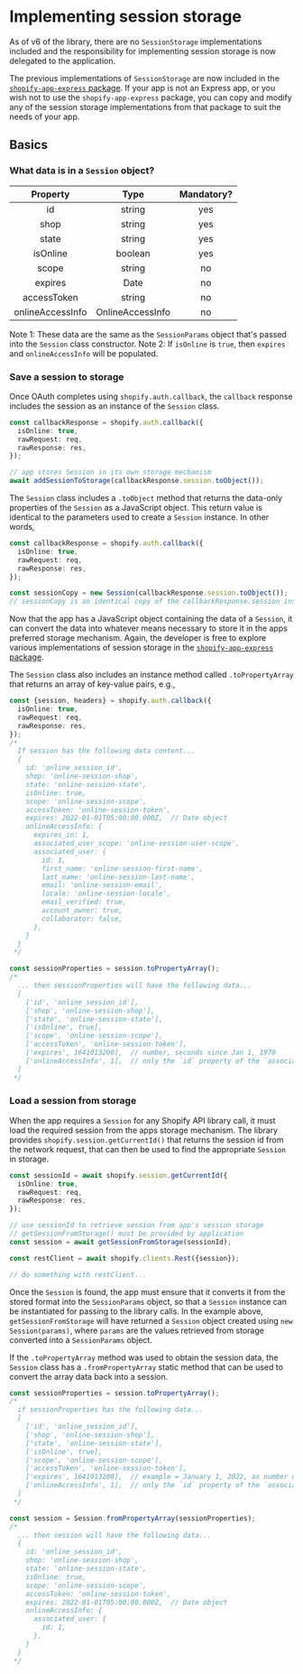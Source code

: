 # Implementing session storage

As of v6 of the library, there are no `SessionStorage` implementations included and the responsibility for implementing session storage is now delegated to the application.

The previous implementations of `SessionStorage` are now included in the [`shopify-app-express` package](https://github.com/Shopify/shopify-app-express/tree/main/session-storage).  If your app is not an Express app, or you wish not to use the `shopify-app-express` package, you can copy and modify any of the session storage implementations from that package to suit the needs of your app.

## Basics

### What data is in a `Session` object?

   |    Property      |      Type        | Mandatory? |
   | :--------------: | :--------------: | :--------: |
   |       id         |     string       |    yes     |
   |      shop        |     string       |    yes     |
   |     state        |     string       |    yes     |
   |    isOnline      |     boolean      |    yes     |
   |     scope        |     string       |    no      |
   |    expires       |      Date        |    no      |
   |   accessToken    |     string       |    no      |
   | onlineAccessInfo | OnlineAccessInfo |    no      |

   Note 1: These data are the same as the `SessionParams` object that's passed into the `Session` class constructor.
   Note 2: If `isOnline` is `true`, then `expires` and `onlineAccessInfo` will be populated.

### Save a session to storage

   Once OAuth completes using `shopify.auth.callback`, the `callback` response includes the session as an instance of the `Session` class.

   ```ts
   const callbackResponse = shopify.auth.callback({
     isOnline: true,
     rawRequest: req,
     rawResponse: res,
   });

   // app stores Session in its own storage mechanism
   await addSessionToStorage(callbackResponse.session.toObject());
   ```

   The `Session` class includes a `.toObject` method that returns the data-only properties of the `Session` as a JavaScript object.  This return value is identical to the parameters used to create a `Session` instance.  In other words,

   ```ts
   const callbackResponse = shopify.auth.callback({
     isOnline: true,
     rawRequest: req,
     rawResponse: res,
   });

   const sessionCopy = new Session(callbackResponse.session.toObject());
   // sessionCopy is an identical copy of the callbackResponse.session instance
   ```

   Now that the app has a JavaScript object containing the data of a `Session`, it can convert the data into whatever means necessary to store it in the apps preferred storage mechanism.  Again, the developer is free to explore various implementations of session storage in the [`shopify-app-express` package](https://github.com/Shopify/shopify-app-express/tree/main/session-storage).

   The `Session` class also includes an instance method called `.toPropertyArray` that returns an array of key-value pairs, e.g.,

   ```ts
   const {session, headers} = shopify.auth.callback({
     isOnline: true,
     rawRequest: req,
     rawResponse: res,
   });
   /*
     If session has the following data content...
     {
       id: 'online_session_id',
       shop: 'online-session-shop',
       state: 'online-session-state',
       isOnline: true,
       scope: 'online-session-scope',
       accessToken: 'online-session-token',
       expires: 2022-01-01T05:00:00.000Z,  // Date object
       onlineAccessInfo: {
         expires_in: 1,
         associated_user_scope: 'online-session-user-scope',
         associated_user: {
           id: 1,
           first_name: 'online-session-first-name',
           last_name: 'online-session-last-name',
           email: 'online-session-email',
           locale: 'online-session-locale',
           email_verified: true,
           account_owner: true,
           collaborator: false,
         },
       }
     }
    */

   const sessionProperties = session.toPropertyArray();
   /*
     ... then sessionProperties will have the following data...
     [
       ['id', 'online_session_id'],
       ['shop', 'online-session-shop'],
       ['state', 'online-session-state'],
       ['isOnline', true],
       ['scope', 'online-session-scope'],
       ['accessToken', 'online-session-token'],
       ['expires', 1641013200],  // number, seconds since Jan 1, 1970
       ['onlineAccessInfo', 1],  // only the `id` property of the `associated_user` property is stored
     ]
    */
   ```

### Load a session from storage

   When the app requires a `Session` for any Shopify API library call, it must load the required session from the apps storage mechanism.  The library provides `shopify.session.getCurrentId()` that returns the session id from the network request, that can then be used to find the appropriate `Session` in storage.

   ```ts
   const sessionId = await shopify.session.getCurrentId({
     isOnline: true,
     rawRequest: req,
     rawResponse: res,
   });

   // use sessionId to retrieve session from app's session storage
   // getSessionFromStorage() must be provided by application
   const session = await getSessionFromStorage(sessionId);

   const restClient = await shopify.clients.Rest({session});

   // do something with restClient...
   ```

   Once the `Session` is found, the app must ensure that it converts it from the stored format into the `SessionParams` object, so that a `Session` instance can be instantiated for passing to the library calls.  In the example above, `getSessionFromStorage` will have returned a `Session` object created using `new Session(params)`, where `params` are the values retrieved from storage converted into a `SessionParams` object.

   If the `.toPropertyArray` method was used to obtain the session data, the `Session` class has a `.fromPropertyArray` static method that can be used to convert the array data back into a session.

   ```ts
   const sessionProperties = session.toPropertyArray();
   /*
     if sessionProperties has the following data...
     [
       ['id', 'online_session_id'],
       ['shop', 'online-session-shop'],
       ['state', 'online-session-state'],
       ['isOnline', true],
       ['scope', 'online-session-scope'],
       ['accessToken', 'online-session-token'],
       ['expires', 1641013200],  // example = January 1, 2022, as number of seconds since Jan 1, 1970
       ['onlineAccessInfo', 1],  // only the `id` property of the `associated_user` property is stored
     ]
    */

   const session = Session.fromPropertyArray(sessionProperties);
   /*
     ... then session will have the following data...
     {
       id: 'online_session_id',
       shop: 'online-session-shop',
       state: 'online-session-state',
       isOnline: true,
       scope: 'online-session-scope',
       accessToken: 'online-session-token',
       expires: 2022-01-01T05:00:00.000Z,  // Date object
       onlineAccessInfo: {
         associated_user: {
           id: 1,
         },
       }
     }
    */

   ```
